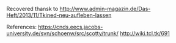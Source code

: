 
Recovered thansk to http://www.admin-magazin.de/Das-Heft/2013/11/Tkined-neu-aufleben-lassen

References:
https://cnds.eecs.jacobs-university.de/svn/schoenw/src/scotty/trunk/
http://wiki.tcl.tk/691

